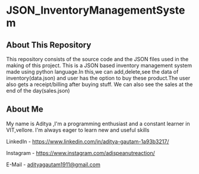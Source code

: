 # JSON_InventoryManagementSystem

## About This Repository
This repository consists of the source code and the JSON files used in the making of this project.
This is a JSON based inventory management system made using python language.In this,we can add,delete,see the data of inventory(data.json) and user has the option to buy these product.The user also gets a receipt/billing after buying stuff.
We can also see the sales at the end of the day(sales.json)

## About Me
My name is Aditya ,I'm a programming enthusiast and a constant learner in VIT,vellore. I'm always eager to learn new and useful skills  

LinkedIn - https://www.linkedin.com/in/aditya-gautam-1a93b3217/

Instagram - https://www.instagram.com/adispeanutreaction/

E-Mail - adityagautam1911@gmail.com
